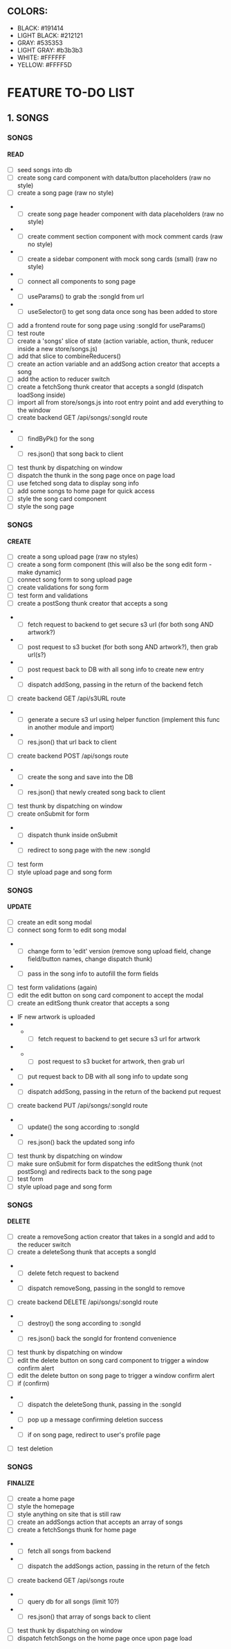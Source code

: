 ## COLORS:
* BLACK: #191414
* LIGHT BLACK: #212121
* GRAY: #535353
* LIGHT GRAY: #b3b3b3
* WHITE: #FFFFFF
* YELLOW: #FFFF5D


# FEATURE TO-DO LIST
## 1. SONGS
### SONGS
#### READ
- [ ] seed songs into db
- [ ] create song card component with data/button placeholders (raw no style)
- [ ] create a song page (raw no style)
* - [ ] create song page header component with data placeholders (raw no style)
* - [ ] create comment section component with mock comment cards (raw no style)
* - [ ] create a sidebar component with mock song cards (small) (raw no style)
* - [ ] connect all components to song page
* - [ ] useParams() to grab the :songId from url
* - [ ] useSelector() to get song data once song has been added to store
- [ ] add a frontend route for song page using :songId for useParams()
- [ ] test route
- [ ] create a 'songs' slice of state (action variable, action, thunk, reducer inside a new store/songs.js)
- [ ] add that slice to combineReducers()
- [ ] create an action variable and an addSong action creator that accepts a song
- [ ] add the action to reducer switch
- [ ] create a fetchSong thunk creator that accepts a songId (dispatch loadSong inside)
- [ ] import all from store/songs.js into root entry point and add everything to the window
- [ ] create backend GET /api/songs/:songId route
* - [ ] findByPk() for the song
* - [ ] res.json() that song back to client
- [ ] test thunk by dispatching on window
- [ ] dispatch the thunk in the song page once on page load
- [ ] use fetched song data to display song info
- [ ] add some songs to home page for quick access
- [ ] style the song card component
- [ ] style the song page

### SONGS
#### CREATE
- [ ] create a song upload page (raw no styles)
- [ ] create a song form component (this will also be the song edit form - make dynamic)
- [ ] connect song form to song upload page
- [ ] create validations for song form
- [ ] test form and validations
- [ ] create a postSong thunk creator that accepts a song
* - [ ] fetch request to backend to get secure s3 url (for both song AND artwork?)
* - [ ] post request to s3 bucket (for both song AND artwork?), then grab url(s?)
* - [ ] post request back to DB with all song info to create new entry
* - [ ] dispatch addSong, passing in the return of the backend fetch
- [ ] create backend GET /api/s3URL route
* - [ ] generate a secure s3 url using helper function (implement this func in another module and import)
* - [ ] res.json() that url back to client
- [ ] create backend POST /api/songs route
* - [ ] create the song and save into the DB
* - [ ] res.json() that newly created song back to client
- [ ] test thunk by dispatching on window
- [ ] create onSubmit for form
* - [ ] dispatch thunk inside onSubmit
* - [ ] redirect to song page with the new :songId
- [ ] test form
- [ ] style upload page and song form

### SONGS
#### UPDATE
- [ ] create an edit song modal
- [ ] connect song form to edit song modal
* - [ ] change form to 'edit' version (remove song upload field, change field/button names, change dispatch thunk)
* - [ ] pass in the song info to autofill the form fields
- [ ] test form validations (again)
- [ ] edit the edit button on song card component to accept the modal
- [ ] create an editSong thunk creator that accepts a song
* IF new artwork is uploaded
* * - [ ] fetch request to backend to get secure s3 url for artwork
* * - [ ] post request to s3 bucket for artwork, then grab url
* - [ ] put request back to DB with all song info to update song
* - [ ] dispatch addSong, passing in the return of the backend put request
- [ ] create backend PUT /api/songs/:songId route
* - [ ] update() the song according to :songId
* - [ ] res.json() back the updated song info
- [ ] test thunk by dispatching on window
- [ ] make sure onSubmit for form dispatches the editSong thunk (not postSong) and redirects back to the song page
- [ ] test form
- [ ] style upload page and song form

### SONGS
#### DELETE
- [ ] create a removeSong action creator that takes in a songId and add to the reducer switch
- [ ] create a deleteSong thunk that accepts a songId
* - [ ] delete fetch request to backend
* - [ ] dispatch removeSong, passing in the songId to remove
- [ ] create backend DELETE /api/songs/:songId route
* - [ ] destroy() the song according to :songId
* - [ ] res.json() back the songId for frontend convenience
- [ ] test thunk by dispatching on window
- [ ] edit the delete button on song card component to trigger a window confirm alert
- [ ] edit the delete button on song page to trigger a window confirm alert
- [ ] if (confirm)
* - [ ] dispatch the deleteSong thunk, passing in the :songId
* - [ ] pop up a message confirming deletion success
* - [ ] if on song page, redirect to user's profile page
- [ ] test deletion

### SONGS
#### FINALIZE
- [ ] create a home page
- [ ] style the homepage
- [ ] style anything on site that is still raw
- [ ] create an addSongs action that accepts an array of songs
- [ ] create a fetchSongs thunk for home page
* - [ ] fetch all songs from backend
* - [ ] dispatch the addSongs action, passing in the return of the fetch
- [ ] create backend GET /api/songs route
* - [ ] query db for all songs (limit 10?)
* - [ ] res.json() that array of songs back to client
- [ ] test thunk by dispatching on window
- [ ] dispatch fetchSongs on the home page once upon page load

